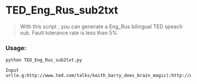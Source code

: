 # TED_Eng_Rus_sub2txt

> With this script , you can generate a Eng_Rus bilingual TED speach sub.
> Fault tolerance rate is less than 5%

### Usage:

```
python TED_Eng_Rus_sub2txt.py

Input url(e.g:http://www.ted.com/talks/keith_barry_does_brain_magic):http://www.ted.com/talks/keith_barry_does_brain_magic
```
